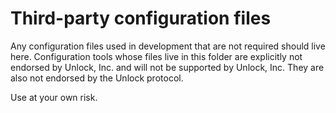 # Third-party configuration files

Any configuration files used in development that are not required should live here.
Configuration tools whose files live in this folder are explicitly not endorsed by
Unlock, Inc. and will not be supported by Unlock, Inc. They are also not endorsed
by the Unlock protocol.

Use at your own risk.